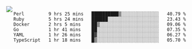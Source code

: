 

<a href="https://github.com/anuraghazra/github-readme-stats">
  <img align="left" src="https://github-readme-stats.vercel.app/api?username=kfly8&count_private=true&show_icons=true&theme=calm" />
</a>


<!--START_SECTION:waka-->

```text
Perl         9 hrs 25 mins   ██████████▒░░░░░░░░░░░░░░   40.79 %
Ruby         5 hrs 24 mins   ██████░░░░░░░░░░░░░░░░░░░   23.43 %
Docker       2 hrs 5 mins    ██▒░░░░░░░░░░░░░░░░░░░░░░   09.06 %
Go           1 hr 41 mins    ██░░░░░░░░░░░░░░░░░░░░░░░   07.35 %
YAML         1 hr 26 mins    █▓░░░░░░░░░░░░░░░░░░░░░░░   06.27 %
TypeScript   1 hr 18 mins    █▒░░░░░░░░░░░░░░░░░░░░░░░   05.70 %
```

<!--END_SECTION:waka-->
